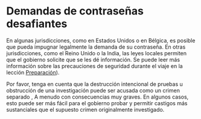 [Title]: # (Demandas de contraseñas desafiantes)
[Order]: # (11)

# Demandas de contraseñas desafiantes

En algunas jurisdicciones, como en Estados Unidos o en Bélgica, es posible que pueda impugnar legalmente la demanda de su contraseña. En otras jurisdicciones, como el Reino Unido o la India, las leyes locales permiten que el gobierno solicite que se les dé información. Se puede leer más información sobre las precauciones de seguridad durante el viaje en la lección [Preparación](umbrella://lesson/preparation)). 

Por favor, tenga en cuenta que la destrucción intencional de pruebas u obstrucción de una investigación puede ser acusada como un crimen separado , A menudo con consecuencias muy graves. En algunos casos, esto puede ser más fácil para el gobierno probar y permitir castigos más sustanciales que el supuesto crimen originalmente investigado.